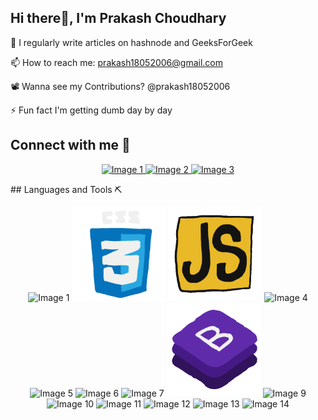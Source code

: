 ## Hi there👋, I'm Prakash Choudhary

📝 I regularly write articles on hashnode and GeeksForGeek

📫 How to reach me: prakash18052006@gmail.com

📽️ Wanna see my Contributions? @prakash18052006

⚡ Fun fact I'm getting dumb day by day

## Connect with me 🧟
<p align="center">
    <a href="https://www.linkedin.com/in/codepc?utm_source=share&utm_campaign=share_via&utm_content=profile&utm_medium=android_app" target="_blank"><img src="https://cliply.co/wp-content/uploads/2021/02/372102050_LINKEDIN_ICON_TRANSPARENT_1080.gif" alt="Image 1" width="50" height="50">
    </a>
    <a href="https://discord.gg/55keTHQa" target="_blank"><img src="https://media1.tenor.com/images/4eed6e3b05c52bc26c20556c53d1d90e/tenor.gif?itemid=17250147" alt="Image 2" width="50" height="50">
    </a>
  <a href="https://github.com/Prakash18052006" target="_blank"> <img src="https://raw.githubusercontent.com/gist/ManulMax/2d20af60d709805c55fd784ca7cba4b9/raw/bcfeac7604f674ace63623106eb8bb8471d844a6/github.gif" alt="Image 3" width="50" height="50">
  </a>
</p>
## Languages and Tools ⛏️
<!-- Images in a row -->
<p align="center">
  <img src="https://media0.giphy.com/media/XAxylRMCdpbEWUAvr8/giphy.gif?cid=790b7611016c23394c4a10ac28c8d490b93ea5a8b0283bd0&rid=giphy.gif&ct=s" alt="Image 1" width="150" height="150">
  <img src="https://raw.githubusercontent.com/Zenfection/Image/master/2021/06/08-15-57-53-68747470733a2f2f6d65646961302e67697068792e636f6d2f6d656469612f667345615a6c644e43384131504a336d77702f736f757263652e676966.gif" alt="Image 2" width="150" height="150">
  <img src="https://raw.githubusercontent.com/beingabeer/beingabeer/master/logo/javascript.gif" alt="Image 3" width="150" height="150">
  <img src="https://data.textstudio.com/output/sample/animated/5/2/2/5/express-21-15225.gif" alt="Image 4" width="150" height="150">
  <img src="https://images.credly.com/images/51aeb74b-ec87-4069-93fc-0ea449c8d77f/node.png" alt="Image 5" width="150" height="150">
  <img src="https://cdn-images-1.medium.com/max/488/1*3Bow_AP-7Xu4Iqo8u33IyQ.gif" alt="Image 6" width="150" height="150">
  <img src="https://revelry.co/wp-content/uploads/2019/05/react-native-UX-design.gif" alt="Image 7" width="150" height="150">
  <img src="https://raw.githubusercontent.com/beingabeer/beingabeer/master/logo/bootstrap.gif" alt="Image 8" width="150" height="150">
  <img src="https://stemettes.org/zine/wp-content/uploads/sites/3/2021/08/giphy-5.gif" alt="Image 9" width="150" height="150">
  <img src="https://i.redd.it/nmuax05zxoab1.gif" alt="Image 10" width="150" height="150">
  <img src="https://res.cloudinary.com/practicaldev/image/fetch/s--xVCufn18--/c_limit%2Cf_auto%2Cfl_progressive%2Cq_66%2Cw_880/https://dev-to-uploads.s3.amazonaws.com/uploads/articles/5nnkrcc3kixypm642opg.gif" alt="Image 11" width="150" height="150">
  <img src="https://raw.githubusercontent.com/gist/ManulMax/2d20af60d709805c55fd784ca7cba4b9/raw/bcfeac7604f674ace63623106eb8bb8471d844a6/github.gif" alt="Image 12" width="150" height="150">
  <img src="https://res.cloudinary.com/practicaldev/image/fetch/s--kB2mww8v--/c_imagga_scale,f_auto,fl_progressive,h_500,q_66,w_1000/https://dev-to-uploads.s3.amazonaws.com/i/aemh1hg5e62n3t8z5vhp.gif" alt="Image 13" width="150" height="150">
  <img src="https://media3.giphy.com/media/v1.Y2lkPTc5MGI3NjExdmQ2ZXFmcWMyZXg4dTF2bHViZmZ2Z2ZnNmR0eXMyNzZmaXRyM2RmbiZlcD12MV9pbnRlcm5hbF9naWZfYnlfaWQmY3Q9cw/WjW94M0OMFawh1F0Wv/giphy.webp" alt="Image 14" width="150" height="150">
  
  
  
</p>
